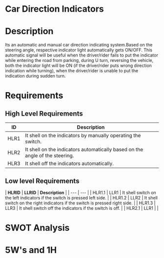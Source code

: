 # Car Direction Indicators

# Description
Its an automatic and manual car direction indicating system.Based on the steering angle, respective indicator light automatically gets ON/OFF. This automatic signal will be useful when the driver/rider fails to put the indicator while entering the road from parking, during U turn, reversing the vehicle, both the indicator light will be ON (if the driver/rider puts wrong direction indication while turning), when the driver/rider is unable to put the indication during sudden turn.

# Requirements

## High Level Requirements
| **ID** | **Description** |
| --- | --- |
| HLR1 | It shell on the indicators by manually operating the switch. |
| HLR2 | It shell on the indicators automatically based on the angle of the steering. |
| HLR3 | It shell off the indicators automatically. |
## Low level Requirements

| **HLRID** | **LLRID** | **Description** |
| --- | --- |
| HLR1.1 | LLR1 | It shell switch on the left indicators if the switch is pressed left side.  |
| HLR1.2 | LLR2 | It shell switch on the right indicators if the switch is pressed right side.  |
| HLR1.3 | LLR3 | It shell switch off the indicators if the switch is off.  |
| HLR2.1 | LLR1 | |

# SWOT Analysis
# 5W's and 1H
